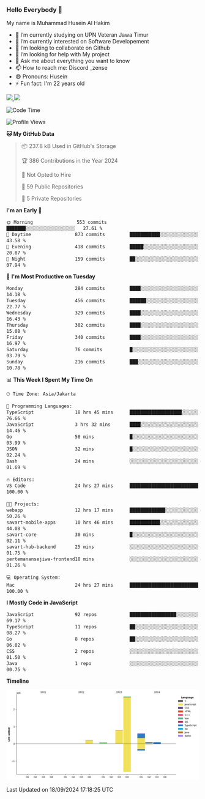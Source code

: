 ### Hello Everybody 👋

My name is Muhammad Husein Al Hakim

- 🔭 I’m currently studying on UPN Veteran Jawa Timur
- 🌱 I’m currently interested on Software Developement
- 👯 I’m looking to collaborate on Github
- 🤔 I’m looking for help with My project
- 💬 Ask me about everything you want to know
- 📫 How to reach me: Discord _zense
- 😄 Pronouns: Husein
- ⚡ Fun fact: I'm 22 years old

<p align="left">
<a href="https://github.com/huseinhq">
  <img height="180em" src="https://github-readme-stats-eight-theta.vercel.app/api?username=huseinhq&show_icons=true&theme=algolia&include_all_commits=true&count_private=true"/>
  <img height="180em" src="https://github-readme-stats-eight-theta.vercel.app/api/top-langs/?username=huseinhq&layout=compact&langs_count=8&theme=algolia"/>
</a>
</p>

<!--START_SECTION:waka-->
![Code Time](http://img.shields.io/badge/Code%20Time-1%2C428%20hrs%2012%20mins-blue)

![Profile Views](http://img.shields.io/badge/Profile%20Views-0-blue)

**🐱 My GitHub Data** 

> 📦 237.8 kB Used in GitHub's Storage 
 > 
> 🏆 386 Contributions in the Year 2024
 > 
> 🚫 Not Opted to Hire
 > 
> 📜 59 Public Repositories 
 > 
> 🔑 5 Private Repositories 
 > 
**I'm an Early 🐤** 

```text
🌞 Morning                553 commits         ███████░░░░░░░░░░░░░░░░░░   27.61 % 
🌆 Daytime                873 commits         ███████████░░░░░░░░░░░░░░   43.58 % 
🌃 Evening                418 commits         █████░░░░░░░░░░░░░░░░░░░░   20.87 % 
🌙 Night                  159 commits         ██░░░░░░░░░░░░░░░░░░░░░░░   07.94 % 
```
📅 **I'm Most Productive on Tuesday** 

```text
Monday                   284 commits         ████░░░░░░░░░░░░░░░░░░░░░   14.18 % 
Tuesday                  456 commits         ██████░░░░░░░░░░░░░░░░░░░   22.77 % 
Wednesday                329 commits         ████░░░░░░░░░░░░░░░░░░░░░   16.43 % 
Thursday                 302 commits         ████░░░░░░░░░░░░░░░░░░░░░   15.08 % 
Friday                   340 commits         ████░░░░░░░░░░░░░░░░░░░░░   16.97 % 
Saturday                 76 commits          █░░░░░░░░░░░░░░░░░░░░░░░░   03.79 % 
Sunday                   216 commits         ███░░░░░░░░░░░░░░░░░░░░░░   10.78 % 
```


📊 **This Week I Spent My Time On** 

```text
🕑︎ Time Zone: Asia/Jakarta

💬 Programming Languages: 
TypeScript               18 hrs 45 mins      ███████████████████░░░░░░   76.66 % 
JavaScript               3 hrs 32 mins       ████░░░░░░░░░░░░░░░░░░░░░   14.46 % 
Go                       58 mins             █░░░░░░░░░░░░░░░░░░░░░░░░   03.99 % 
JSON                     32 mins             █░░░░░░░░░░░░░░░░░░░░░░░░   02.24 % 
Bash                     24 mins             ░░░░░░░░░░░░░░░░░░░░░░░░░   01.69 % 

🔥 Editors: 
VS Code                  24 hrs 27 mins      █████████████████████████   100.00 % 

🐱‍💻 Projects: 
webapp                   12 hrs 17 mins      █████████████░░░░░░░░░░░░   50.26 % 
savart-mobile-apps       10 hrs 46 mins      ███████████░░░░░░░░░░░░░░   44.08 % 
savart-core              30 mins             █░░░░░░░░░░░░░░░░░░░░░░░░   02.11 % 
savart-hub-backend       25 mins             ░░░░░░░░░░░░░░░░░░░░░░░░░   01.75 % 
pertemanansejiwa-frontend18 mins             ░░░░░░░░░░░░░░░░░░░░░░░░░   01.26 % 

💻 Operating System: 
Mac                      24 hrs 27 mins      █████████████████████████   100.00 % 
```

**I Mostly Code in JavaScript** 

```text
JavaScript               92 repos            █████████████████░░░░░░░░   69.17 % 
TypeScript               11 repos            ██░░░░░░░░░░░░░░░░░░░░░░░   08.27 % 
Go                       8 repos             ██░░░░░░░░░░░░░░░░░░░░░░░   06.02 % 
CSS                      2 repos             ░░░░░░░░░░░░░░░░░░░░░░░░░   01.50 % 
Java                     1 repo              ░░░░░░░░░░░░░░░░░░░░░░░░░   00.75 % 
```



**Timeline**

![Lines of Code chart](https://raw.githubusercontent.com/HuseinHQ/HuseinHQ/main/assets/bar_graph.png)


 Last Updated on 18/09/2024 17:18:25 UTC
<!--END_SECTION:waka-->
